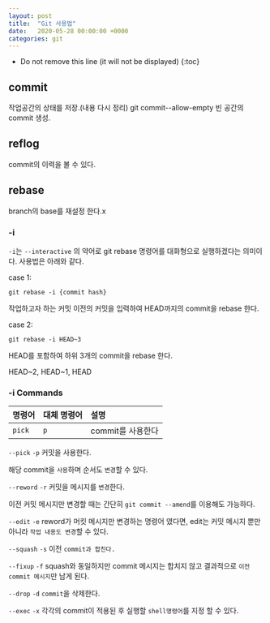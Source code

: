 ```yaml
---
layout: post
title:  "Git 사용법"
date:   2020-05-28 00:00:00 +0000
categories: git
---
```


* Do not remove this line (it will not be displayed) 
{:toc}

## commit
작업공간의 상태를 저장.(내용 다시 정리)
git commit--allow-empty 빈 공간의 commit 생성.

## reflog
commit의 이력을 볼 수 있다.

## rebase
branch의 base를 재설정 한다.x

### -i
`-i`는 `--interactive` 의 약어로 git rebase 명령어를 대화형으로 실행하겠다는 의미이다.
사용법은 아래와 같다.

case 1:
```
git rebase -i {commit hash}
```
작업하고자 하는 커밋 이전의 커밋을 입력하여 HEAD까지의 commit을 rebase 한다.

case 2:
```
git rebase -i HEAD~3
```
HEAD를 포함하여 하위 3개의 commit을 rebase 한다.

HEAD~2, HEAD~1, HEAD

### -i Commands

| 명령어 | 대체 명령어 | 설명 |
|:---|:---|:---|
| `pick` | `p` | commit를 사용한다|

`--pick` `-p` 커밋을 사용한다.

해당 commit을 `사용`하며 순서도 `변경`할 수 있다.

`--reword` `-r` 커밋을 메시지를 `변경`한다.

이전 커밋 메시지만 변경할 때는 간단히 `git commit --amend`를 이용해도 가능하다.

`--edit` `-e` reword가 머킷 메시지만 변경하는 명령어 였다면, edit는 커밋 메시지 뿐만 아니라 `작업 내용도 변경`할 수 있다.

`--squash` `-s` 이전 `commit과 합친다.`

`--fixup` `-f` squash와 동일하지만 commit 메시지는 합치지 않고 결과적으로 `이전 commit 메시지`만 남게 된다.

`--drop` `-d` `commit`을 삭제한다.

`--exec` `-x` 각각의 commit이 적용된 후 실행할 `shell명령어`를 지정 할 수 있다.

[jekyll-docs]: http://jekyllrb.com/docs/home
[jekyll-gh]:   https://github.com/jekyll/jekyll
[jekyll-talk]: https://talk.jekyllrb.com/
